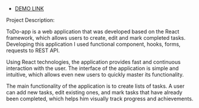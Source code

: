   - [DEMO LINK](https://irynabalandiukh.github.io/ToDo-react_application/)

Project Description:

ToDo-app is a web application that was developed based on the React framework, which allows users to create, edit and mark completed tasks.
Developing this application I used functional component, hooks, forms, requests to REST API.

Using React technologies, the application provides fast and continuous interaction with the user. The interface of the application is simple and intuitive, which allows even new users to quickly master its functionality.

The main functionality of the application is to create lists of tasks. A user can add new tasks, edit existing ones, and mark tasks that have already been completed, which helps him visually track progress and achievements.
